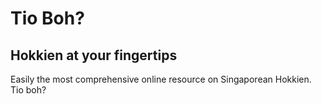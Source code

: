 # Tio Boh?

## Hokkien at your fingertips
Easily the most comprehensive online resource on Singaporean Hokkien. Tio boh?
